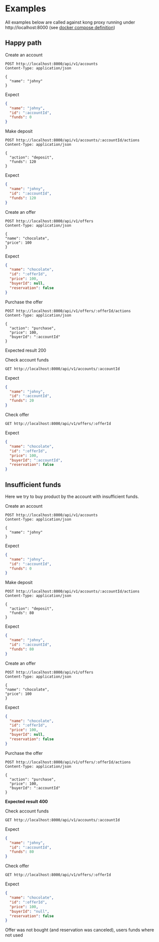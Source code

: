 # Examples

All examples below are called against kong proxy running under http://localhost:8000 (see [docker compose definition](docker-compose.yml)) 

## Happy path

Create an account
```http request
POST http://localhost:8000/api/v1/accounts
Content-Type: application/json

{
  "name": "johny"
}
```
Expect 
```json
{
  "name": "johny",
  "id": ":accountId",
  "funds": 0
}
```
Make deposit
```http request
POST http://localhost:8000/api/v1/accounts/:accountId/actions
Content-Type: application/json

{
  "action": "deposit",
  "funds": 120
}
```
Expect 
```json
{
  "name": "johny",
  "id": ":accountId",
  "funds": 120
}
```
Create an offer
```http request
POST http://localhost:8000/api/v1/offers
Content-Type: application/json

{
"name": "chocolate",
"price": 100
}
```
Expect
```json
{
  "name": "chocolate",
  "id": ":offerId",
  "price": 100,
  "buyerId": null,
  "reservation": false
}
```
Purchase the offer
```http request
POST http://localhost:8000/api/v1/offers/:offerId/actions
Content-Type: application/json

{
  "action": "purchase",
  "price": 100,
  "buyerId": ":accountId"
}
```
Expected result 200

Check account funds
```http request
GET http://localhost:8000/api/v1/accounts/:accountId
```
Expect
```json
{
  "name": "johny",
  "id": ":accountId",
  "funds": 20
}
```
Check offer
```http request
GET http://localhost:8000/api/v1/offers/:offerId
```
Expect
```json
{
  "name": "chocolate",
  "id": ":offerId",
  "price": 100,
  "buyerId": ":accountId",
  "reservation": false
}
```

## Insufficient funds

Here we try to buy product by the account with insufficient funds.

Create an account
```http request
POST http://localhost:8000/api/v1/accounts
Content-Type: application/json

{
  "name": "johny"
}
```
Expect
```json
{
  "name": "johny",
  "id": ":accountId",
  "funds": 0
}
```
Make deposit
```http request
POST http://localhost:8000/api/v1/accounts/:accountId/actions
Content-Type: application/json

{
  "action": "deposit",
  "funds": 80
}
```
Expect
```json
{
  "name": "johny",
  "id": ":accountId",
  "funds": 80
}
```
Create an offer
```http request
POST http://localhost:8000/api/v1/offers
Content-Type: application/json

{
"name": "chocolate",
"price": 100
}
```
Expect
```json
{
  "name": "chocolate",
  "id": ":offerId",
  "price": 100,
  "buyerId": null,
  "reservation": false
}
```
Purchase the offer
```http request
POST http://localhost:8000/api/v1/offers/:offerId/actions
Content-Type: application/json

{
  "action": "purchase",
  "price": 100,
  "buyerId": ":accountId"
}
```
**Expected result 400**

Check account funds
```http request
GET http://localhost:8000/api/v1/accounts/:accountId
```
Expect
```json
{
  "name": "johny",
  "id": ":accountId",
  "funds": 80
}
```
Check offer
```http request
GET http://localhost:8000/api/v1/offers/:offerId
```
Expect
```json
{
  "name": "chocolate",
  "id": ":offerId",
  "price": 100,
  "buyerId": "null",
  "reservation": false
}
```

Offer was not bought (and reservation was canceled), users funds where not used